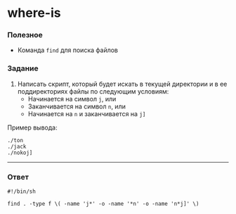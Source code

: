 # where-is

### Полезное

- Команда `find` для поиска файлов

### Задание

1. Написать скрипт, который будет искать в текущей директории и в ее поддиректориях файлы по следующим условиям:
   - Начинается на символ `j`, или
   - Заканчивается на символ `n`, или
   - Начинается на `n` и заканчивается на `j]`

Пример вывода:

```
./ton
./jack
./nokoj]
```

---

### Ответ

```
#!/bin/sh

find . -type f \( -name 'j*' -o -name '*n' -o -name 'n*j]' \)
```